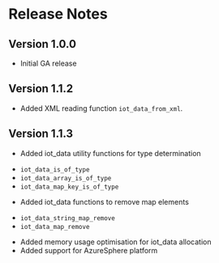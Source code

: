# Release Notes

## Version 1.0.0

- Initial GA release

## Version 1.1.2

- Added XML reading function `iot_data_from_xml`.

## Version 1.1.3

- Added iot_data utility functions for type determination

* `iot_data_is_of_type`
* `iot_data_array_is_of_type`
* `iot_data_map_key_is_of_type`

- Added iot_data functions to remove map elements

* `iot_data_string_map_remove`
* `iot_data_map_remove`

- Added memory usage optimisation for iot_data allocation
- Added support for AzureSphere platform
